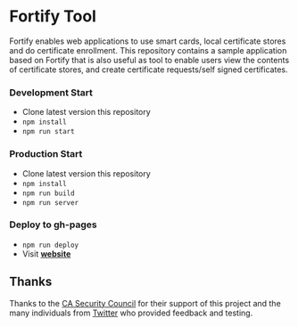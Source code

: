 # Fortify Tool
Fortify enables web applications to use smart cards, local certificate stores and do certificate enrollment. This repository contains a sample application based on Fortify that is also useful as tool to enable users view the contents of certificate stores, and create certificate requests/self signed certificates. 

### Development Start

 * Clone latest version this repository
 * `npm install`
 * `npm run start`
 
### Production Start

 * Clone latest version this repository
 * `npm install`
 * `npm run build`
 * `npm run server`

### Deploy to gh-pages

 * `npm run deploy`
 * Visit **[website](https://tools.fortifyapp.com/)**
 
 
 ## Thanks
Thanks to the [CA Security Council](https://casecurity.org/) for their support of this project and the many individuals from [Twitter](https://twitter.com/rmhrisk) who provided feedback and testing.
